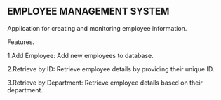 ## EMPLOYEE MANAGEMENT SYSTEM

Application for creating and monitoring employee information.

Features.

1.Add Employee: Add new employees to database.

2.Retrieve by ID: Retrieve employee details by providing their unique ID.

3.Retrieve by Department: Retrieve employee details based on their department.

